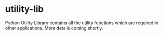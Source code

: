 # utility-lib
Python Utility Library contains all the utility functions which are required in other applications. More details coming shortly.